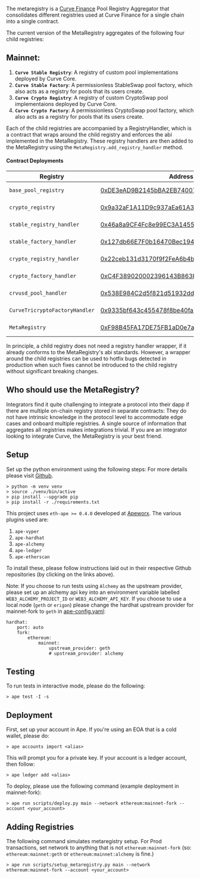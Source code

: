 The metaregistry is a [Curve Finance](https://curve.fi/) Pool Registry Aggregator that consolidates different registries used at Curve Finance for a single chain into a single contract.

The current version of the MetaRegistry aggregates of the following four child registries:

## **Mainnet:**
1. **`Curve Stable Registry`**: A registry of custom pool implementations deployed by Curve Core.  
2. **`Curve Stable Factory`**: A permissionless StableSwap pool factory, which also acts as a registry for pools that its users create.  
3. **`Curve Crypto Registry`**: A registry of custom CryptoSwap pool implementaions deployed by Curve Core.  
4. **`Curve Crypto Factory`**: A permissionless CryptoSwap pool factory, which also acts as a registry for pools that its users create.  

Each of the child registries are accompanied by a RegistryHandler, which is a contract that wraps around the child registry and enforces the abi implemented in the MetaRegistry. These registry handlers are then added to the MetaRegistry using the `MetaRegistry.add_registry_handler` method.

#### **Contract Deployments**
| Registry    | Address   | Chain |
| ----------- | -------| ----|
| `base_pool_registry` |  [0xDE3eAD9B2145bBA2EB74007e58ED07308716B725](https://etherscan.io/address/0xDE3eAD9B2145bBA2EB74007e58ED07308716B725#code) | ETH Mainnet |
| `crypto_registry` |  [0x9a32aF1A11D9c937aEa61A3790C2983257eA8Bc0](https://etherscan.io/address/0x9a32aF1A11D9c937aEa61A3790C2983257eA8Bc0#code) | ETH Mainnet |
| `stable_registry_handler` |  [0x46a8a9CF4Fc8e99EC3A14558ACABC1D93A27de68](https://etherscan.io/address/0x46a8a9CF4Fc8e99EC3A14558ACABC1D93A27de68#code)  | ETH Mainnet |
| `stable_factory_handler` |  [0x127db66E7F0b16470Bec194d0f496F9Fa065d0A9](https://etherscan.io/address/0x127db66E7F0b16470Bec194d0f496F9Fa065d0A9#code)  | ETH Mainnet |
| `crypto_registry_handler` |  [0x22ceb131d3170f9f2FeA6b4b1dE1B45fcfC86E56](https://etherscan.io/address/0x22ceb131d3170f9f2FeA6b4b1dE1B45fcfC86E56#code) | ETH Mainnet |
| `crypto_factory_handler` |  [0xC4F389020002396143B863F6325aA6ae481D19CE](https://etherscan.io/address/0xC4F389020002396143B863F6325aA6ae481D19CE#code)  | ETH Mainnet |
| `crvusd_pool_handler` |  [0x538E984C2d5f821d51932dd9C570Dff192D3DF2D](https://etherscan.io/address/0x538e984c2d5f821d51932dd9c570dff192d3df2d#code) | ETH Mainnet |
| `CurveTricryptoFactoryHandler` |  [0x9335bf643c455478f8be40fa20b5164b90215b80](https://etherscan.io/address/0x9335bf643c455478f8be40fa20b5164b90215b80#code) | ETH Mainnet |
| `MetaRegistry` |  [0xF98B45FA17DE75FB1aD0e7aFD971b0ca00e379fC](https://etherscan.io/address/0xF98B45FA17DE75FB1aD0e7aFD971b0ca00e379fC#code) | ETH Mainnet |

In principle, a child registry does not need a registry handler wrapper, if it already conforms to the MetaRegistry's abi standards. However, a wrapper around the child registries can be used to hotfix bugs detected in production when such fixes cannot be introduced to the child registry without significant breaking changes.


## **Who should use the MetaRegistry?**
Integrators find it quite challenging to integrate a protocol into their dapp if there are multiple on-chain registry stored in separate contracts: They do not have intrinsic knowledge in the protocol level to accommodate edge cases and onboard multiple registries. A single source of information that aggregates all registries makes integrations trivial. If you are an integrator looking to integrate Curve, the MetaRegistry is your best friend.


## **Setup**
Set up the python environment using the following steps: For more details please visit [Github](https://github.com/curvefi/metaregistry).

```shell
> python -m venv venv
> source ./venv/bin/active
> pip install --upgrade pip
> pip install -r ./requirements.txt
```

This project uses `eth-ape >= 0.4.0` developed at [Apeworx](https://apeworx.io/). The various plugins used are:  
1. `ape-vyper`  
2. `ape-hardhat`  
3. `ape-alchemy`  
4. `ape-ledger`  
5. `ape-etherscan`  

To install these, please follow instructions laid out in their respective Github repositories (by clicking on the links above).

Note: If you choose to run tests using `Alchemy` as the upstream provider, please set up an alchemy api key into an environment variable labelled `WEB3_ALCHEMY_PROJECT_ID` or `WEB3_ALCHEMY_API_KEY`. If you choose to use a local node (`geth` or `erigon`) please change the hardhat upstream provider for mainnet-fork to `geth` in [ape-config.yaml](https://github.com/curvefi/metaregistry/blob/main/ape-config.yaml):

```shell
hardhat:
    port: auto
    fork:
        ethereum:
            mainnet:
                upstream_provider: geth
                # upstream_provider: alchemy
```

## **Testing**
To run tests in interactive mode, please do the following:  

```shell
> ape test -I -s
```

## **Deployment**
First, set up your account in Ape. If you're using an EOA that is a cold wallet, please do:
```shell
> ape accounts import <alias>
```

This will prompt you for a private key. If your account is a ledger account, then follow:
```shell
> ape ledger add <alias>
```

To deploy, please use the following command (example deployment in mainnet-fork):
```shell
> ape run scripts/deploy.py main --network ethereum:mainnet-fork --account <your_account>
```

## **Adding Registries**
The following command simulates metaregistry setup. For Prod transactions, set network to anything that is not `ethereum:mainnet-fork` (so: `ethereum:mainnet:geth` or `ethereum:mainnet:alchemy` is fine.)
```shell
> ape run scripts/setup_metaregistry.py main --network ethereum:mainnet-fork --account <your_account>
```